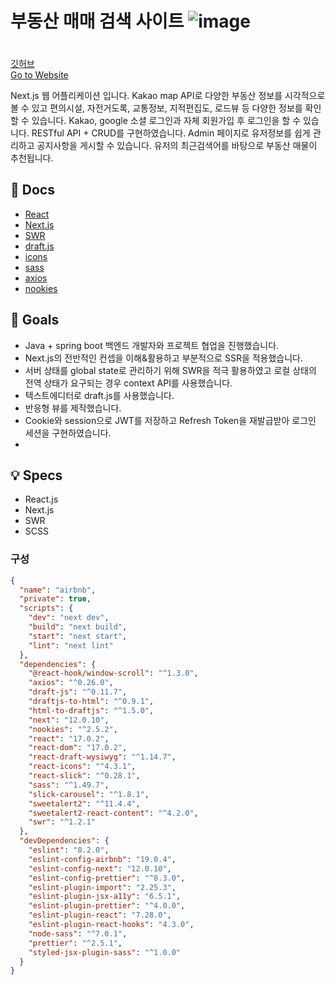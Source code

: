 # 부동산 매매 검색 사이트 ![image](https://user-images.githubusercontent.com/79053495/156820693-d69cbafa-9af8-495f-b235-e8ef937fad26.png)


ㅤ  
[깃허브](주소)  
[Go to Website](주소)

Next.js 웹 어플리케이션 입니다.
Kakao map API로 다양한 부동산 정보를 시각적으로 볼 수 있고 
편의시설, 자전거도록, 교통정보, 지적편집도, 로드뷰 등 다양한 정보를 확인할 수 있습니다.
Kakao, google 소셜 로그인과 자체 회원가입 후 로그인을 할 수 있습니다.
RESTful API + CRUD를 구현하였습니다.
Admin 페이지로 유저정보를 쉽게 관리하고 공지사항을 게시할 수 있습니다.
유저의 최근검색어를 바탕으로 부동산 매물이 추천됩니다.


## 📖 Docs

- [React](https://reactjs.org/docs/getting-started.html)
- [Next.js](https://v5.reactrouter.com/web/guides/quick-start)
- [SWR](https://lodash.com/)
- [draft.js](https://github.com/martyan/react-customizable-progressbar)
- [icons](https://react-icons.github.io/react-icons/)
- [sass](https://github.com/remarkjs/react-markdown)
- [axios](https://getbootstrap.com/docs/5.0/getting-started/introduction/)
- [nookies](https://www.npmjs.com/package/react-scripts)

## 🎯 Goals

- Java + spring boot 백엔드 개발자와 프로젝트 협업을 진행했습니다.
- Next.js의 전반적인 컨셉을 이해&활용하고 부분적으로 SSR을 적용했습니다.
- 서버 상태를 global state로 관리하기 위해 SWR을 적극 활용하였고 로컬 상태의 전역 상태가 요구되는 경우 context API를 사용했습니다.
- 텍스트에디터로 draft.js를 사용했습니다.
- 반응형 뷰를 제작했습니다.
- Cookie와 session으로 JWT를 저장하고 Refresh Token을 재발급받아 로그인 세션을 구현하였습니다.
- 

## 💡 Specs

- React.js
- Next.js
- SWR
- SCSS

### 구성

```json
{
  "name": "airbnb",
  "private": true,
  "scripts": {
    "dev": "next dev",
    "build": "next build",
    "start": "next start",
    "lint": "next lint"
  },
  "dependencies": {
    "@react-hook/window-scroll": "^1.3.0",
    "axios": "^0.26.0",
    "draft-js": "^0.11.7",
    "draftjs-to-html": "^0.9.1",
    "html-to-draftjs": "^1.5.0",
    "next": "12.0.10",
    "nookies": "^2.5.2",
    "react": "17.0.2",
    "react-dom": "17.0.2",
    "react-draft-wysiwyg": "^1.14.7",
    "react-icons": "^4.3.1",
    "react-slick": "^0.28.1",
    "sass": "^1.49.7",
    "slick-carousel": "^1.8.1",
    "sweetalert2": "^11.4.4",
    "sweetalert2-react-content": "^4.2.0",
    "swr": "^1.2.1"
  },
  "devDependencies": {
    "eslint": "8.2.0",
    "eslint-config-airbnb": "19.0.4",
    "eslint-config-next": "12.0.10",
    "eslint-config-prettier": "^8.3.0",
    "eslint-plugin-import": "2.25.3",
    "eslint-plugin-jsx-a11y": "6.5.1",
    "eslint-plugin-prettier": "^4.0.0",
    "eslint-plugin-react": "7.28.0",
    "eslint-plugin-react-hooks": "4.3.0",
    "node-sass": "^7.0.1",
    "prettier": "^2.5.1",
    "styled-jsx-plugin-sass": "^1.0.0"
  }
}

```
